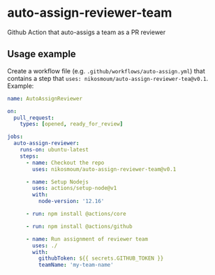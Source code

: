 # auto-assign-reviewer-team
Github Action that auto-assigs a team as a PR reviewer

## Usage example

Create a workflow file (e.g. `.github/workflows/auto-assign.yml`) that contains a step that `uses: nikosmoum/auto-assign-reviewer-tea@v0.1`. Example:

```yaml
name: AutoAssignReviewer

on:
  pull_request:
    types: [opened, ready_for_review]

jobs:
  auto-assign-reviewer:
    runs-on: ubuntu-latest
    steps:
      - name: Checkout the repo
        uses: nikosmoum/auto-assign-reviewer-team@v0.1

      - name: Setup Nodejs
        uses: actions/setup-node@v1
        with:
          node-version: '12.16'

      - run: npm install @actions/core

      - run: npm install @actions/github

      - name: Run assignment of reviewer team
        uses: ./
        with:
          githubToken: ${{ secrets.GITHUB_TOKEN }}
          teamName: 'my-team-name'
```
